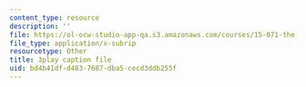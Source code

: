 ```yaml
---
content_type: resource
description: ''
file: https://ol-ocw-studio-app-qa.s3.amazonaws.com/courses/15-071-the-analytics-edge-spring-2017/bd4b41dfd4837687dba5cecd3ddb255f_E16wcCKx89w.srt
file_type: application/x-subrip
resourcetype: Other
title: 3play caption file
uid: bd4b41df-d483-7687-dba5-cecd3ddb255f
---
```

